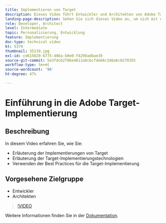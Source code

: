 ```yaml
---
title: Implementieren von Target
description: Dieses Video führt Entwickler und Architekten von Adobe Target durch die Implementierung von Target. Sehen Sie sich dieses Video an, um sich mit den verschiedenen Implementierungstechnologien von Target vertraut zu machen und Best Practices für die Implementierung von Target zu verwenden.
landing-page-description: Sehen Sie sich dieses Video an, um sich mit den verschiedenen Implementierungstechnologien von Target vertraut zu machen und Best Practices für die Implementierung von Target zu verwenden.
role: Developer, Architect
level: Intermediate
topic: Personalisierung, Entwicklung
feature: Implementierung
doc-type: technical video
kt: 5379
thumbnail: 35139.jpg
exl-id: ce615020-6775-486a-b0e0-f4298adbae39
source-git-commit: 5e3fdcb2f86e4811a0cbcfde66c3d6a6c8270355
workflow-type: tm+mt
source-wordcount: '96'
ht-degree: 47%

---
```


# Einführung in die Adobe Target-Implementierung

## Beschreibung

In diesem Video erfahren Sie, wie Sie:

* Erläuterung der Implementierungen von Target
* Erläuterung der Target-Implementierungstechnologien
* Verwenden der Best Practices für die Target-Implementierung

## Vorgesehene Zielgruppe

* Entwickler
* Architekten

>[!VIDEO](https://video.tv.adobe.com/v/35139/?quality=12)

Weitere Informationen finden Sie in der [Dokumentation](https://docs.adobe.com/content/help/en/target/using/implement-target/implementing-target.html).
